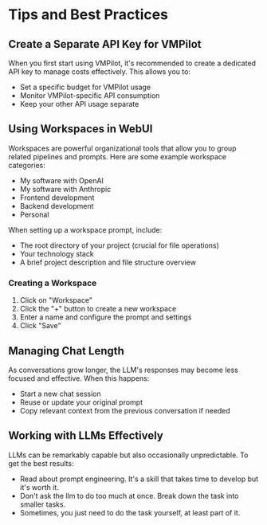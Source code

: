 # Tips and Best Practices

## Create a Separate API Key for VMPilot

When you first start using VMPilot, it's recommended to create a dedicated API key to manage costs effectively. This allows you to:
- Set a specific budget for VMPilot usage
- Monitor VMPilot-specific API consumption
- Keep your other API usage separate

## Using Workspaces in WebUI

Workspaces are powerful organizational tools that allow you to group related pipelines and prompts. Here are some example workspace categories:
- My software with OpenAI
- My software with Anthropic
- Frontend development
- Backend development
- Personal

When setting up a workspace prompt, include:
- The root directory of your project (crucial for file operations)
- Your technology stack
- A brief project description and file structure overview

### Creating a Workspace
1. Click on "Workspace"
2. Click the "+" button to create a new workspace
3. Enter a name and configure the prompt and settings
4. Click "Save"

## Managing Chat Length

As conversations grow longer, the LLM's responses may become less focused and effective. When this happens:
- Start a new chat session
- Reuse or update your original prompt
- Copy relevant context from the previous conversation if needed

## Working with LLMs Effectively

LLMs can be remarkably capable but also occasionally unpredictable. To get the best results:

- Read about prompt engineering. It's a skill that takes time to develop but it's worth it.
- Don't ask the llm to do too much at once. Break down the task into smaller tasks.
- Sometimes, you just need to do the task yourself, at least part of it. 
